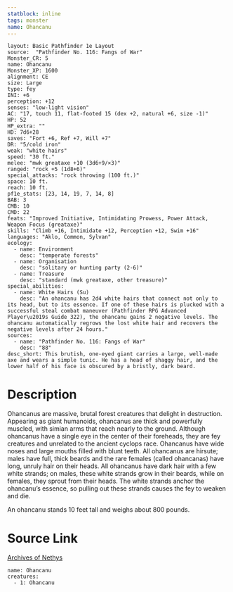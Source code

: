 ```yaml
---
statblock: inline
tags: monster
name: Ohancanu
---
```

```statblock
layout: Basic Pathfinder 1e Layout
source:  "Pathfinder No. 116: Fangs of War"
Monster_CR: 5
name: Ohancanu
Monster_XP: 1600
alignment: CE
size: Large
type: fey
INI: +6
perception: +12
senses: "low-light vision"
AC: "17, touch 11, flat-footed 15 (dex +2, natural +6, size -1)"
HP: 52
HP_extra: ""
HD: 7d6+28
saves: "Fort +6, Ref +7, Will +7"
DR: "5/cold iron"
weak: "white hairs"
speed: "30 ft."
melee: "mwk greataxe +10 (3d6+9/×3)"
ranged: "rock +5 (1d8+6)"
special_attacks: "rock throwing (100 ft.)"
space: 10 ft.
reach: 10 ft.
pf1e_stats: [23, 14, 19, 7, 14, 8]
BAB: 3
CMB: 10
CMD: 22
feats: "Improved Initiative, Intimidating Prowess, Power Attack, Weapon Focus (greataxe)"
skills: "Climb +16, Intimidate +12, Perception +12, Swim +16"
languages: "Aklo, Common, Sylvan"
ecology:
  - name: Environment
    desc: "temperate forests"
  - name: Organisation
    desc: "solitary or hunting party (2-6)"
  - name: Treasure
    desc: "standard (mwk greataxe, other treasure)"
special_abilities:
  - name: White Hairs (Su)
    desc: "An ohancanu has 2d4 white hairs that connect not only to its head, but to its essence. If one of these hairs is plucked with a successful steal combat maneuver (Pathfinder RPG Advanced Player\u2019s Guide 322), the ohancanu gains 2 negative levels. The ohancanu automatically regrows the lost white hair and recovers the negative levels after 24 hours."
sources:
  - name: "Pathfinder No. 116: Fangs of War"
    desc: "88"
desc_short: This brutish, one-eyed giant carries a large, well-made axe and wears a simple tunic. He has a head of shaggy hair, and the lower half of his face is obscured by a bristly, dark beard.
```
# Description
Ohancanus are massive, brutal forest creatures that delight in destruction. Appearing as giant humanoids, ohancanus are thick and powerfully muscled, with simian arms that reach nearly to the ground. Although ohancanus have a single eye in the center of their foreheads, they are fey creatures and unrelated to the ancient cyclops race. Ohancanus have wide noses and large mouths filled with blunt teeth. All ohancanus are hirsute; males have full, thick beards and the rare females (called ohancanas) have long, unruly hair on their heads. All ohancanus have dark hair with a few white strands; on males, these white strands grow in their beards, while on females, they sprout from their heads. The white strands anchor the ohancanu’s essence, so pulling out these strands causes the fey to weaken and die.

An ohancanu stands 10 feet tall and weighs about 800 pounds.
# Source Link
[Archives of Nethys](https://aonprd.com/MonsterDisplay.aspx?ItemName=Ohancanu)
```encounter-table
name: Ohancanu
creatures:
  - 1: Ohancanu
```
